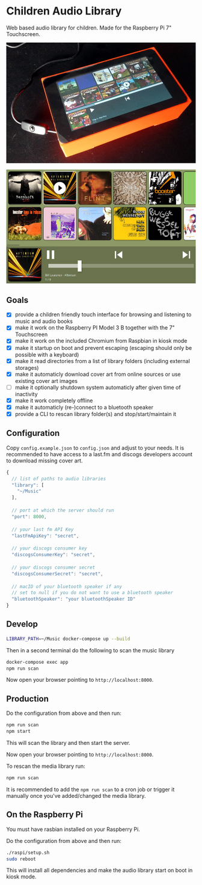 # Children Audio Library

Web based audio library for children. Made for the Raspberry Pi 7" Touchscreen.

![Photo](./design/photo.jpg)

![Screenshot](./design/screenshot.png)

## Goals

- [x] provide a children friendly touch interface for browsing and listening to music and audio books
- [x] make it work on the Raspberry PI Model 3 B together with the 7" Touchscreen
- [x] make it work on the included Chromium from Raspbian in kiosk mode
- [x] make it startup on boot and prevent escaping (escaping should only be possible with a keyboard)
- [x] make it read directories from a list of library folders (including external storages)
- [x] make it automaticly download cover art from online sources or use existing cover art images
- [ ] make it optionally shutdown system automaticly after given time of inactivity
- [x] make it work completely offline
- [x] make it automaticly (re-)connect to a bluetooth speaker
- [x] provide a CLI to rescan library folder(s) and stop/start/maintain it

## Configuration

Copy `config.example.json` to `config.json` and adjust to your needs.
It is recommended to have access to a last.fm and discogs developers account to download missing cover art.

```javascript
{
  // list of paths to audio libraries
  "library": [
    "~/Music"
  ],

  // port at which the server should run
  "port": 8000,

  // your last fm API Key
  "lastFmApiKey": "secret",

  // your discogs consumer key
  "discogsConsumerKey": "secret",

  // your discogs consumer secret
  "discogsConsumerSecret": "secret",

  // macID of your bluetooth speaker if any
  // set to null if you do not want to use a bluetooth speaker
  "bluetoothSpeaker": "your bluetoothSpeaker ID"
}
```

## Develop

```bash
LIBRARY_PATH=~/Music docker-compose up --build
```

Then in a second terminal do the following to scan the music library

```bash
docker-compose exec app
npm run scan
```

Now open your browser pointing to `http://localhost:8000`.

## Production

Do the configuration from above and then run:

```bash
npm run scan
npm start
```

This will scan the library and then start the server.

Now open your browser pointing to `http://localhost:8000`.

To rescan the media library run:

```bash
npm run scan
```

It is recommended to add the `npm run scan` to a cron job or trigger it manually once you've added/changed the media library.

## On the Raspberry Pi

You must have rasbian installed on your Raspberry Pi.

Do the configuration from above and then run:

```bash
./raspi/setup.sh
sudo reboot
```

This will install all dependencies and make the audio library start on boot in kiosk mode.
